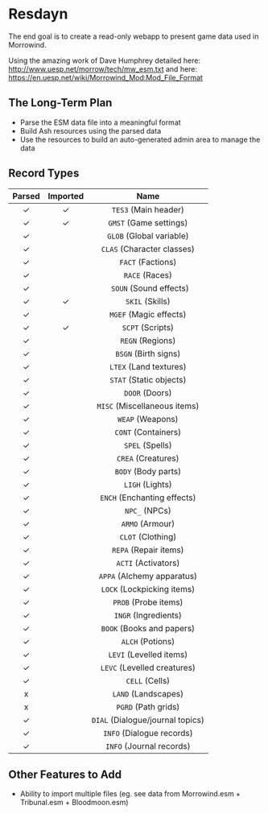 # Resdayn

The end goal is to create a read-only webapp to present game data used in Morrowind.

Using the amazing work of Dave Humphrey detailed here: http://www.uesp.net/morrow/tech/mw_esm.txt and here: https://en.uesp.net/wiki/Morrowind_Mod:Mod_File_Format

## The Long-Term Plan

- Parse the ESM data file into a meaningful format
- Build Ash resources using the parsed data
- Use the resources to build an auto-generated admin area to manage the data

## Record Types

| Parsed | Imported | Name |
| :---:  | :---:    | :--: |
| ✓      | ✓        | `TES3` (Main header) |
| ✓      | ✓        | `GMST` (Game settings) |
| ✓      |          | `GLOB` (Global variable) |
| ✓      |          | `CLAS` (Character classes) |
| ✓      |          | `FACT` (Factions) |
| ✓      |          | `RACE` (Races) |
| ✓      |          |` SOUN` (Sound effects) |
| ✓      | ✓        | `SKIL` (Skills) |
| ✓      |          | `MGEF` (Magic effects) |
| ✓      | ✓        | `SCPT` (Scripts) |
| ✓      |          | `REGN` (Regions) |
| ✓      |          | `BSGN` (Birth signs) |
| ✓      |          | `LTEX` (Land textures) |
| ✓      |          | `STAT` (Static objects) |
| ✓      |          | `DOOR` (Doors) |
| ✓      |          | `MISC` (Miscellaneous items) |
| ✓      |          | `WEAP` (Weapons) |
| ✓      |          | `CONT` (Containers) |
| ✓      |          | `SPEL` (Spells) |
| ✓      |          | `CREA` (Creatures) |
| ✓      |          | `BODY` (Body parts) |
| ✓      |          | `LIGH` (Lights) |
| ✓      |          | `ENCH` (Enchanting effects) |
| ✓      |          | `NPC_` (NPCs) |
| ✓      |          | `ARMO` (Armour) |
| ✓      |          | `CLOT` (Clothing) |
| ✓      |          | `REPA` (Repair items) |
| ✓      |          | `ACTI` (Activators) |
| ✓      |          | `APPA` (Alchemy apparatus) |
| ✓      |          | `LOCK` (Lockpicking items) |
| ✓      |          | `PROB` (Probe items) |
| ✓      |          | `INGR` (Ingredients) |
| ✓      |          | `BOOK` (Books and papers) |
| ✓      |          | `ALCH` (Potions) |
| ✓      |          | `LEVI` (Levelled items) |
| ✓      |          | `LEVC` (Levelled creatures) |
| ✓      |          | `CELL` (Cells) |
| x      |          | `LAND` (Landscapes) |
| x      |          | `PGRD` (Path grids) |
| ✓      |          | `DIAL` (Dialogue/journal topics) |
| ✓      |          | `INFO` (Dialogue records) |
| ✓      |          | `INFO` (Journal records) |

## Other Features to Add

* Ability to import multiple files (eg. see data from Morrowind.esm + Tribunal.esm + Bloodmoon.esm)
